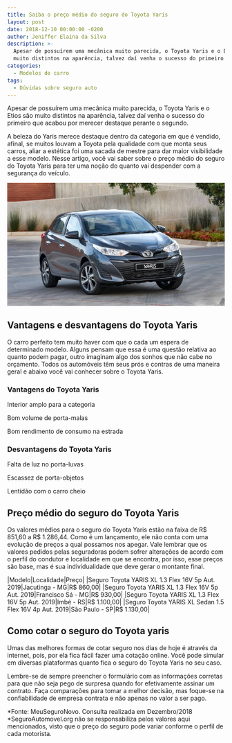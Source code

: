 ```yaml
---
title: Saiba o preço médio do seguro do Toyota Yaris
layout: post
date: 2018-12-10 00:00:00 -0200
author: Jeniffer Elaina da Silva
description: >-
  Apesar de possuírem uma mecânica muito parecida, o Toyota Yaris e o Etios são
  muito distintos na aparência, talvez daí venha o sucesso do primeiro
categories:
  - Modelos de carro
tags:
  - Dúvidas sobre seguro auto
---
```


Apesar de possu&iacute;rem uma mec&acirc;nica muito parecida, o Toyota Yaris e o Etios s&atilde;o muito distintos na apar&ecirc;ncia, talvez da&iacute; venha o sucesso do primeiro que acabou por merecer destaque perante o segundo.

A beleza do Yaris merece destaque dentro da categoria em que &eacute; vendido, afinal, se muitos louvam a Toyota pela qualidade com que monta seus carros, aliar a est&eacute;tica foi uma sacada de mestre para dar maior visibilidade a esse modelo. Nesse artigo, voc&ecirc; vai saber sobre o pre&ccedil;o m&eacute;dio do seguro do Toyota Yaris para ter uma no&ccedil;&atilde;o do quanto vai despender com a seguran&ccedil;a do ve&iacute;culo.

![Saiba o preço médio do seguro do Toyota Yaris](/uploads/saiba-o-preco-medio-do-seguro-do-toyota-yaris-1.jpg "Saiba o preço médio do seguro do Toyota Yaris")

## Vantagens e desvantagens do Toyota Yaris

O carro perfeito tem muito haver com que o cada um espera de determinado modelo. Alguns pensam que essa &eacute; uma quest&atilde;o relativa ao quanto podem pagar, outro imaginam algo dos sonhos que n&atilde;o cabe no or&ccedil;amento. Todos os autom&oacute;veis t&ecirc;m seus pr&oacute;s e contras de uma maneira geral e abaixo voc&ecirc; vai conhecer sobre o Toyota Yaris.

### Vantagens do Toyota Yaris

Interior amplo para a categoria

Bom volume de porta-malas

Bom rendimento de consumo na estrada

### Desvantagens do Toyota Yaris

Falta de luz no porta-luvas

Escassez de porta-objetos

Lentid&atilde;o com o carro cheio

## Pre&ccedil;o m&eacute;dio do seguro do Toyota Yaris

Os valores m&eacute;dios para o seguro do Toyota Yaris est&atilde;o na faixa de R$ 851,60 a R$ 1.286,44. Como &eacute; um lan&ccedil;amento, ele n&atilde;o conta com uma evolu&ccedil;&atilde;o de pre&ccedil;os a qual possamos nos apegar. Vale lembrar que os valores pedidos pelas seguradoras podem sofrer altera&ccedil;&otilde;es de acordo com o perfil do condutor e localidade em que se encontra, por isso, esse pre&ccedil;os s&atilde;o base, mas &eacute; sua individualidade que deve gerar o montante final.

|Modelo|Localidade|Pre&ccedil;o|
|Seguro Toyota YARIS XL 1.3 Flex 16V 5p Aut. 2019|Jacutinga - MG|R$ 860,00|
|Seguro Toyota YARIS XL 1.3 Flex 16V 5p Aut. 2019|Francisco S&aacute; - MG|R$ 930,00|
|Seguro Toyota YARIS XL 1.3 Flex 16V 5p Aut. 2019|Imb&eacute; - RS|R$ 1.100,00|
|Seguro Toyota YARIS XL Sedan 1.5 Flex 16V 4p Aut. 2019|S&atilde;o Paulo - SP|R$ 1.130,00|

## Como cotar o seguro do Toyota yaris

Umas das melhores formas de cotar seguro nos dias de hoje &eacute; atrav&eacute;s da internet, pois, por ela fica f&aacute;cil fazer uma cota&ccedil;&atilde;o online. Voc&ecirc; pode simular em diversas plataformas quanto fica o seguro do Toyota Yaris no seu caso.

Lembre-se de sempre preencher o formul&aacute;rio com as informa&ccedil;&otilde;es corretas para que n&atilde;o seja pego de surpresa quando for efetivamente assinar um contrato. Fa&ccedil;a compara&ccedil;&otilde;es para tomar a melhor decis&atilde;o, mas foque-se na confiabilidade de empresa contrata e n&atilde;o apenas no valor a ser pago.

\*Fonte: MeuSeguroNovo. Consulta realizada em Dezembro/2018<br>\*SeguroAutomovel.org n&atilde;o se responsabiliza pelos valores aqui mencionados, visto que o pre&ccedil;o do seguro pode variar conforme o perfil de cada motorista.